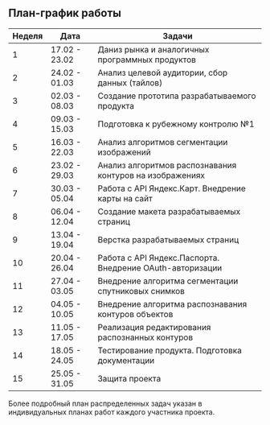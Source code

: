 ## План-график работы

| Неделя   | Дата             | Задачи                                                    |
|----------|------------------|-----------------------------------------------------------|
| 1        | 17.02 - 23.02    | Даниз рынка и аналогичных программных продуктов           |
| 2        | 24.02 - 01.03    | Анализ целевой аудитории, сбор данных (тайлов)            |
| 3        | 02.03 - 08.03    | Создание прототипа разрабатываемого продукта              |
| 4        | 09.03 - 15.03    | Подготовка к рубежному контролю №1                        |
| 5        | 16.03 - 22.03    | Анализ алгоритмов сегментации изображений                 |
| 6        | 23.02 - 29.03    | Анализ алгоритмов распознавания контуров на изображениях  |
| 7        | 30.03 - 05.04    | Работа с API Яндекс.Карт. Внедрение карты на сайт         |
| 8        | 06.04 - 12.04    | Создание макета разрабатываемых страниц                   |
| 9        | 13.04 - 19.04    | Верстка разрабатываемых страниц                           |
| 10       | 20.04 - 26.04    | Работа с API Яндекс.Паспорта. Внедрение OAuth-авторизации |
| 11       | 27.04 - 03.05    | Внедрение алгоритма сегментации спутниковых снимков       |
| 12       | 04.05 - 10.05    | Внедрение алгоритма распознавания контуров объектов       |
| 13       | 11.05 - 17.05    | Реализация редактирования распознанных контуров           |
| 14       | 18.05 - 24.05    | Тестирование продукта. Подготовка документации            |
| 15       | 25.05 - 31.05    | Защита проекта                                            |

Более подробный план распределенных задач указан в индивидуальных планах работ каждого участника проекта. 